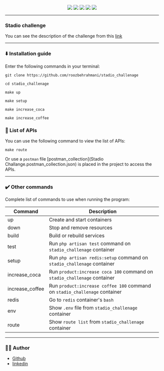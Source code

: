 <p align="center">
<img src="https://img.shields.io/badge/-PHP-777BB4?style=for-the-badge&logo=PHP&logoColor=777BB4&labelColor=282828">
<img src="https://img.shields.io/badge/-Laravel-FF2D20?style=for-the-badge&logo=Laravel&logoColor=FF2D20&labelColor=282828">
<img src="https://img.shields.io/badge/-Docker-2496ED?style=for-the-badge&logo=Docker&logoColor=2496ED&labelColor=282828">
<img src="https://img.shields.io/badge/-Redis-DC382D?style=for-the-badge&logo=Redis&logoColor=DC382D&labelColor=282828">
<img src="https://img.shields.io/badge/-ubuntu-E95420?style=for-the-badge&logo=ubuntu&logoColor=E95420&labelColor=282828">
</p>

----------------

###  Stadio challenge

You can see the description of the challenge from this [link](https://you.s3.ir-thr-at1.arvanstorage.ir/backend-challenge.pdf)

----------------

### :arrow_down: Installation guide

Enter the following commands in your terminal:

```shell
git clone https://github.com/roozbehrahmani/stadio_challenage
```
```shell
cd stadio_challenage
```
```shell
make up
```
```shell
make setup
```
```shell
make increase_coca
```
```shell
make increase_coffee
```

### :book: List of APIs

You can use the following command to view the list of APIs:

```shell
make route
```

Or use a `postman` file [postman_collection](Stadio Challange.postman_collection.json) is placed in the project to access the APIs.


----------------

### :heavy_check_mark: Other commands

Complete list of commands to use when running the program:

| Command      | Description                                                                |
|--------------|----------------------------------------------------------------------------|
| up      | Create and start containers                                                |
| down    | Stop and remove resources                                                  |
| build   | Build or rebuild services                                                  |
| test    | Run `php artisan test` command on `stadio_challenage` container            |
| setup | Run `php artisan redis:setup` command on `stadio_challenage` container     |
| increase_coca    | Run `product:increase coca 100` command on `stadio_challenage` container   |
| increase_coffee    | Run `product:increase coffee 100` command on `stadio_challenage` container |
| redis   | Go to `redis` container's `bash`                                           |
| env     | Show `.env` file from `stadio_challenage` container                        |
| route   | Show `route list` from `stadio_challenage` container                       |

----------------

### :man_technologist: Author

- [Github](https://github.com/roozbehrahmani)
- [linkedin](https://www.linkedin.com/in/roozbehrahmani)
